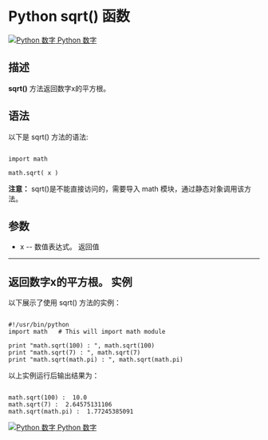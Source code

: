 Python  sqrt() 函数
=================

 [![Python 数字](../images/up.gif)
 Python 数字](python-numbers.html)


  描述
--

  **sqrt()** 方法返回数字x的平方根。

 语法
--

 以下是 sqrt() 方法的语法:


```

import math

math.sqrt( x )

```

 **注意：** sqrt()是不能直接访问的，需要导入 math 模块，通过静态对象调用该方法。

  参数
--

  *  x -- 数值表达式。
   返回值
---

 返回数字x的平方根。  实例
--

  以下展示了使用 sqrt() 方法的实例：


```

#!/usr/bin/python
import math   # This will import math module

print "math.sqrt(100) : ", math.sqrt(100)
print "math.sqrt(7) : ", math.sqrt(7)
print "math.sqrt(math.pi) : ", math.sqrt(math.pi)

```

  以上实例运行后输出结果为：


```

math.sqrt(100) :  10.0
math.sqrt(7) :  2.64575131106
math.sqrt(math.pi) :  1.77245385091

```

 [![Python 数字](../images/up.gif)
 Python 数字](python-numbers.html)
